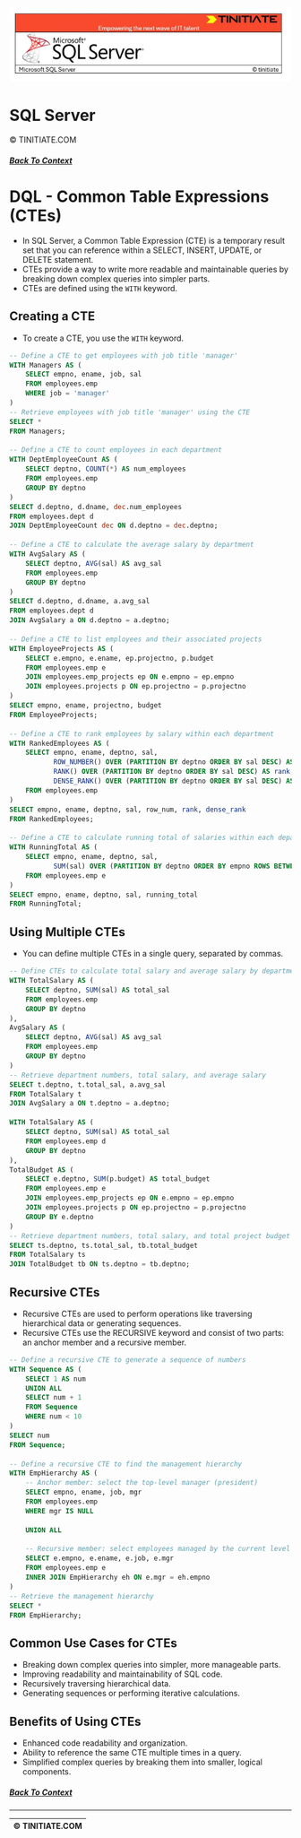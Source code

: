 ![SQL Server Tinitiate Image](sqlservericon.jpg)

# SQL Server
&copy; TINITIATE.COM

##### [Back To Context](./README.md)

# DQL - Common Table Expressions (CTEs)
* In SQL Server, a Common Table Expression (CTE) is a temporary result set that you can reference within a SELECT, INSERT, UPDATE, or DELETE statement.
* CTEs provide a way to write more readable and maintainable queries by breaking down complex queries into simpler parts.
* CTEs are defined using the `WITH` keyword.

## Creating a CTE
* To create a CTE, you use the `WITH` keyword.
```sql
-- Define a CTE to get employees with job title 'manager'
WITH Managers AS (
    SELECT empno, ename, job, sal
    FROM employees.emp
    WHERE job = 'manager'
)
-- Retrieve employees with job title 'manager' using the CTE
SELECT *
FROM Managers;

-- Define a CTE to count employees in each department
WITH DeptEmployeeCount AS (
    SELECT deptno, COUNT(*) AS num_employees
    FROM employees.emp
    GROUP BY deptno
)
SELECT d.deptno, d.dname, dec.num_employees
FROM employees.dept d
JOIN DeptEmployeeCount dec ON d.deptno = dec.deptno;

-- Define a CTE to calculate the average salary by department
WITH AvgSalary AS (
    SELECT deptno, AVG(sal) AS avg_sal
    FROM employees.emp
    GROUP BY deptno
)
SELECT d.deptno, d.dname, a.avg_sal
FROM employees.dept d
JOIN AvgSalary a ON d.deptno = a.deptno;

-- Define a CTE to list employees and their associated projects
WITH EmployeeProjects AS (
    SELECT e.empno, e.ename, ep.projectno, p.budget
    FROM employees.emp e
    JOIN employees.emp_projects ep ON e.empno = ep.empno
    JOIN employees.projects p ON ep.projectno = p.projectno
)
SELECT empno, ename, projectno, budget
FROM EmployeeProjects;

-- Define a CTE to rank employees by salary within each department
WITH RankedEmployees AS (
    SELECT empno, ename, deptno, sal,
           ROW_NUMBER() OVER (PARTITION BY deptno ORDER BY sal DESC) AS row_num,
           RANK() OVER (PARTITION BY deptno ORDER BY sal DESC) AS rank,
           DENSE_RANK() OVER (PARTITION BY deptno ORDER BY sal DESC) AS dense_rank
    FROM employees.emp
)
SELECT empno, ename, deptno, sal, row_num, rank, dense_rank
FROM RankedEmployees;

-- Define a CTE to calculate running total of salaries within each department
WITH RunningTotal AS (
    SELECT empno, ename, deptno, sal,
           SUM(sal) OVER (PARTITION BY deptno ORDER BY empno ROWS BETWEEN UNBOUNDED PRECEDING AND CURRENT ROW) AS running_total
    FROM employees.emp e 
)
SELECT empno, ename, deptno, sal, running_total
FROM RunningTotal;
```
## Using Multiple CTEs
* You can define multiple CTEs in a single query, separated by commas.
```sql
-- Define CTEs to calculate total salary and average salary by department
WITH TotalSalary AS (
    SELECT deptno, SUM(sal) AS total_sal
    FROM employees.emp
    GROUP BY deptno
),
AvgSalary AS (
    SELECT deptno, AVG(sal) AS avg_sal
    FROM employees.emp
    GROUP BY deptno
)
-- Retrieve department numbers, total salary, and average salary
SELECT t.deptno, t.total_sal, a.avg_sal
FROM TotalSalary t
JOIN AvgSalary a ON t.deptno = a.deptno;

WITH TotalSalary AS (
    SELECT deptno, SUM(sal) AS total_sal
    FROM employees.emp d 
    GROUP BY deptno
),
TotalBudget AS (
    SELECT e.deptno, SUM(p.budget) AS total_budget
    FROM employees.emp e
    JOIN employees.emp_projects ep ON e.empno = ep.empno
    JOIN employees.projects p ON ep.projectno = p.projectno
    GROUP BY e.deptno
)
-- Retrieve department numbers, total salary, and total project budget
SELECT ts.deptno, ts.total_sal, tb.total_budget
FROM TotalSalary ts
JOIN TotalBudget tb ON ts.deptno = tb.deptno;
```
## Recursive CTEs
* Recursive CTEs are used to perform operations like traversing hierarchical data or generating sequences.
* Recursive CTEs use the RECURSIVE keyword and consist of two parts: an anchor member and a recursive member.
```sql
-- Define a recursive CTE to generate a sequence of numbers
WITH Sequence AS (
    SELECT 1 AS num
    UNION ALL
    SELECT num + 1
    FROM Sequence
    WHERE num < 10
)
SELECT num
FROM Sequence;

-- Define a recursive CTE to find the management hierarchy
WITH EmpHierarchy AS (
    -- Anchor member: select the top-level manager (president)
    SELECT empno, ename, job, mgr
    FROM employees.emp
    WHERE mgr IS NULL
    
    UNION ALL
    
    -- Recursive member: select employees managed by the current level
    SELECT e.empno, e.ename, e.job, e.mgr
    FROM employees.emp e
    INNER JOIN EmpHierarchy eh ON e.mgr = eh.empno
)
-- Retrieve the management hierarchy
SELECT *
FROM EmpHierarchy;
```
## Common Use Cases for CTEs
* Breaking down complex queries into simpler, more manageable parts.
* Improving readability and maintainability of SQL code.
* Recursively traversing hierarchical data.
* Generating sequences or performing iterative calculations.
## Benefits of Using CTEs
* Enhanced code readability and organization.
* Ability to reference the same CTE multiple times in a query.
* Simplified complex queries by breaking them into smaller, logical components.

##### [Back To Context](./README.md)
***
| &copy; TINITIATE.COM |
|----------------------|
